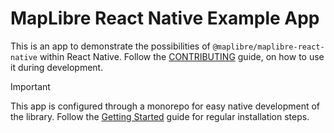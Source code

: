 # MapLibre React Native Example App

This is an app to demonstrate the possibilities of `@maplibre/maplibre-react-native` within React Native. Follow the [CONTRIBUTING](/CONTRIBUTING.md#react-native-app) guide, on how to use it during development.

> [!IMPORTANT]
> This app is configured through a monorepo for easy native development of the library. Follow the [Getting Started](/docs/content/setup/getting-started) guide for regular installation steps.
